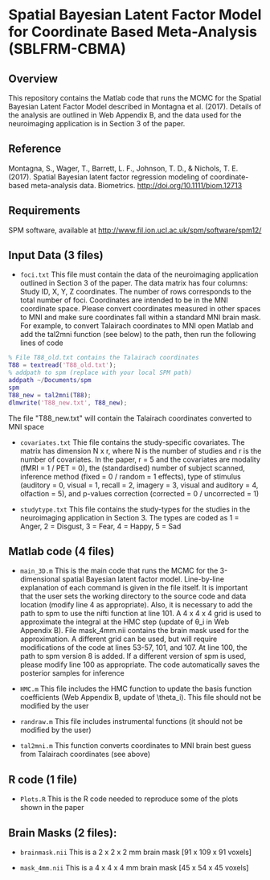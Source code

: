 # Spatial Bayesian Latent Factor Model for Coordinate Based Meta-Analysis (SBLFRM-CBMA)## OverviewThis repository contains the Matlab code that runs the MCMC for the Spatial Bayesian Latent Factor Model described in Montagna et al. (2017).  Details of the analysis are outlined in Web Appendix B, and the data used for the neuroimaging application  is in Section 3 of the paper. ## ReferenceMontagna, S., Wager, T., Barrett, L. F., Johnson, T. D., & Nichols, T. E. (2017). Spatial Bayesian latent factor regression modeling of coordinate-based meta-analysis data. Biometrics. http://doi.org/10.1111/biom.12713## RequirementsSPM software, available at http://www.fil.ion.ucl.ac.uk/spm/software/spm12/## Input Data (3 files)* `foci.txt` This file must contain the data of the neuroimaging application outlined in Section 3 of the paper. The data matrix has four columns: Study ID, X, Y, Z coordinates. The number of rows corresponds to the total number of foci. Coordinates are intended to be in the MNI coordinate space. Please convert coordinates measured in other spaces to MNI and make sure coordinates fall within a standard MNI brain mask. For example, to convert Talairach coordinates to MNI open Matlab and add the tal2mni function (see below) to the path, then run the following lines of code 	  ```matlab% File T88_old.txt contains the Talairach coordinatesT88 = textread('T88_old.txt'); 	% addpath to spm (replace with your local SPM path)addpath ~/Documents/spmspmT88_new = tal2mni(T88);dlmwrite('T88_new.txt', T88_new);```The file "T88_new.txt" will contain the Talairach coordinates converted to MNI space * `covariates.txt` Thie file contains the study-specific covariates. The matrix has dimension N x r, where N is the number of studies and r is the number of covariates. In the paper, r = 5 and the covariates are modality (fMRI = 1 / PET = 0), the (standardised) number of subject scanned, inference method (fixed = 0 / random = 1 effects), type of stimulus (auditory = 0, visual = 1, recall = 2, imagery = 3, visual and auditory = 4, olfaction = 5), and p-values correction (corrected = 0 / uncorrected = 1)* `studytype.txt` This file contains the study-types for the studies in the neuroimaging application in Section 3. The types are coded as 1 = Anger, 2 = Disgust, 3 = Fear, 4 = Happy, 5 = Sad## Matlab code (4 files)* `main_3D.m` This is the main code that runs the MCMC for the 3-dimensional spatial Bayesian latent factor model. Line-by-line explanation of each command is given in the file itself. It is important that the user sets the working directory to the source code and data location (modify line 4 as appropriate). Also, it is necessary to add the path to spm to use the nifti function at line 101. A 4 x 4 x 4 grid is used to approximate the integral at the HMC step (update of θ_i in Web Appendix B). File mask_4mm.nii contains the brain mask used for the approximation. A different grid can be used, but will require modifications of the code at lines 53-57, 101, and 107. At line 100, the path to spm version 8 is added. If a different version of spm is used, please modify line 100 as appropriate. The code automatically saves the posterior samples for inference* `HMC.m` This file includes the HMC function to update the basis function coefficients (Web Appendix B, update of \theta_i). This file should not be modified by the user* `randraw.m` This file includes instrumental functions (it should not be modified by the user) * `tal2mni.m` This function converts coordinates to MNI brain best guess from Talairach coordinates (see above) ## R code (1 file)* `Plots.R` This is the R code needed to reproduce some of the plots shown in the paper## Brain Masks (2 files):* `brainmask.nii` This is a 2 x 2 x 2 mm brain mask [91 x 109 x 91 voxels]* `mask_4mm.nii` This is a 4 x 4 x 4 mm brain mask [45 x 54 x 45 voxels]